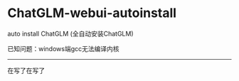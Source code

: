# ChatGLM-webui-autoinstall
auto install ChatGLM (全自动安装ChatGLM) 

已知问题：windows端gcc无法编译内核

---
在写了在写了
